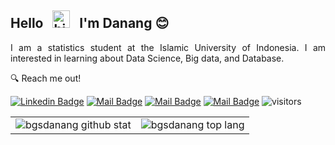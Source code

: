 
## Hello &nbsp; <img src="https://user-images.githubusercontent.com/1303154/88677602-1635ba80-d120-11ea-84d8-d263ba5fc3c0.gif" width="28px" alt="hi"> &nbsp; I'm Danang :blush:  

<p align="justify">
  I am a statistics student at the Islamic University of Indonesia. I am interested in learning about Data Science, Big data, and Database.
</p>



🔍 Reach me out!

 
 [![Linkedin Badge](https://img.shields.io/badge/-danangbagus-0e76a8?style=flat&labelColor=0e76a8&logo=linkedin&logoColor=white)](https://www.linkedin.com/in/danangbagus/) 
 [![Mail Badge](https://img.shields.io/badge/-DanangBgs-1b1e23?style=flat&labelColor=1b1e23&logo=medium&logoColor=white)](https://medium.com/@danangbgs)
 [![Mail Badge](https://img.shields.io/badge/-@bgsdanang-e84393?style=flat&labelColor=e84393&logo=instagram&logoColor=white)](https://instagram.com/bgsdanang) 
 [![Mail Badge](https://img.shields.io/badge/-Danang_Bagus-c0392b?style=flat&labelColor=c0392b&logo=gmail&logoColor=white)](mailto:danangb07@gmail.com)
 ![visitors](https://visitor-badge.glitch.me/badge?page_id=bgsdanang.bgsdanang)

|||
|---|---|
|![bgsdanang github stat](https://github-readme-stats.vercel.app/api?username=bgsdanang&show_icons=true&hide_border=true&theme=vision-friendly-dark) |![bgsdanang top lang](https://github-readme-stats.vercel.app/api/top-langs/?username=bgsdanang&layout=compact&hide_border=true&theme=vision-friendly-dark)| 



